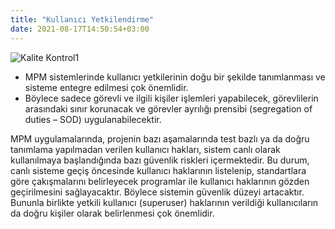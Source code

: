 ```yaml
---
title: "Kullanıcı Yetkilendirme"
date: 2021-08-17T14:50:54+03:00
---
```


![Kalite Kontrol1](https://erelbi.github.io/test-optoel/images/kullanıcı-yönetimi.png)

* MPM sistemlerinde kullanıcı yetkilerinin doğu bir şekilde tanımlanması ve sisteme entegre edilmesi çok önemlidir. 
* Böylece sadece görevli ve ilgili kişiler işlemleri yapabilecek, görevlilerin arasındaki sınır korunacak ve görevler ayrılığı prensibi (segregation of duties – SOD) uygulanabilecektir.

MPM uygulamalarında, projenin bazı aşamalarında test bazlı ya da doğru tanımlama yapılmadan verilen kullanıcı hakları, sistem canlı olarak kullanılmaya başlandığında bazı güvenlik riskleri içermektedir. Bu durum, canlı sisteme geçiş öncesinde kullanıcı haklarının listelenip, standartlara göre çakışmalarını belirleyecek programlar ile kullanıcı haklarının gözden geçirilmesini sağlayacaktır. Böylece sistemin güvenlik düzeyi artacaktır. Bununla birlikte yetkili kullanıcı (superuser) haklarının verildiği kullanıcıların da doğru kişiler olarak belirlenmesi çok önemlidir.